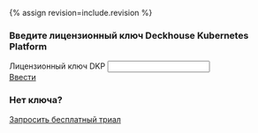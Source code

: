 {% assign revision=include.revision %}

<div class="license-form__wrap">
<div class="license-form-enter">
<h3 class="text text_h3">
  Введите лицензионный ключ Deckhouse Kubernetes Platform
</h3>

<div class="form form--inline">
  <div class="form__row" style="max-width: 383px;">
    <label class="label">
      Лицензионный ключ DKP
    </label>
    <input id="license-token-input" class="textfield"
      type="text" license-token-{{ revision }} name="license-token-{{ revision }}"
      autocomplete="off" />
  </div>
  <a href="#" id="enter-license-key-{{ revision }}" class="button button_alt">Ввести</a>
  <span></span>
</div>
</div>

<script>
$(document).ready(function() {

    tokenInputElement{{ revision }} = $('[license-token-{{ revision }}]');
    if ($.cookie("demotoken") || $.cookie("license-token")) {
        let token = $.cookie("license-token") ? $.cookie("license-token") : $.cookie("demotoken");
        tokenInputElement{{ revision }}.val(token);
    }
})
</script>

<div class="license-form-request">
<h3 class="text text_h3">
  Нет ключа?
</h3>
<div class="button-group">
  <a href="" data-open-modal="request_access" class="button button_alt">Запросить бесплатный триал</a>
</div>
</div>
</div>
